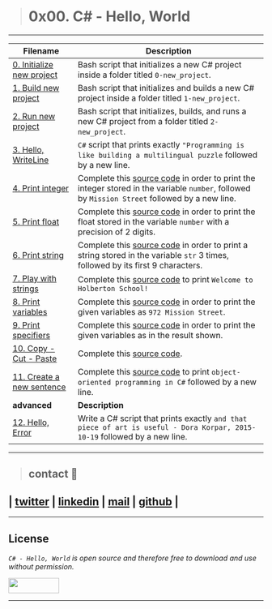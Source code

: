 > # 0x00. C# - Hello, World
---
| **Filename** | **Description** |
|---|---|
| [0. Initialize new project](./0-initialize_new_project.sh)  |  Bash script that initializes a new C# project inside a folder titled `0-new_project`.  |
| [1. Build new project](./1-build_new_project.sh)  | Bash script that initializes and builds a new C# project inside a folder titled `1-new_project`.  |
| [2. Run new project](./2-run_new_project.sh)  | Bash script that initializes, builds, and runs a new C# project from a folder titled `2-new_project`.  |
| [3. Hello, WriteLine](./3-writeline.cs)  | `C#` script that prints exactly `"Programming is like building a multilingual puzzle` followed by a new line.  |
| [4. Print integer](./4-print_integer.cs)  | Complete this [source code](https://github.com/holbertonschool/0x00.cs/blob/master/4-print_integer.cs) in order to print the integer stored in the variable `number`, followed by `Mission Street` followed by a new line.  |
| [5. Print float](./5-print_float.cs)  | Complete this [source code](https://github.com/holbertonschool/0x00.cs/blob/master/5-print_float.cs) in order to print the float stored in the variable `number` with a precision of 2 digits.  |
| [6. Print string](./6-print_string.cs)  | Complete this [source code](https://github.com/holbertonschool/0x00.cs/blob/master/6-print_string.cs) in order to print a string stored in the variable `str` 3 times, followed by its first 9 characters.  |
| [7. Play with strings](./7-concat.cs)  | Complete this [source code](https://github.com/holbertonschool/0x00.cs/blob/master/7-concat.cs) to print `Welcome to Holberton School!`  |
| [8. Print variables](./8-print_variables.cs)  | Complete this [source code](https://github.com/holbertonschool/0x00.cs/blob/master/8-print_variable.cs) in order to print the given variables as `972 Mission Street`.  |
| [9. Print specifiers](./9-print_specifiers.cs)  | Complete this [source code](https://github.com/holbertonschool/0x00.cs/blob/master/9-print_specifiers.cs) in order to print the given variables as in the result shown.  |
| [10. Copy - Cut - Paste](./10-copy_cut_paste.cs)  | Complete this [source code](https://github.com/holbertonschool/0x00.cs/blob/master/10-copy_cut_paste.cs).  |
| [11. Create a new sentence](./11-concat_edges.cs)  | Complete this [source code](https://github.com/holbertonschool/0x00.cs/blob/master/11-concat_edges.cs) to print `object-oriented programming in C#` followed by a new line. |
| **advanced** | **Description** |
| [12. Hello, Error](./100-hello_error.cs)  | Write a C# script that prints exactly `and that piece of art is useful - Dora Korpar, 2015-10-19` followed by a new line.  |

---
> ## contact 💬

## | [twitter](https://twitter.com/RICARDO1470) | [linkedin](https://www.linkedin.com/in/ricardo-alfonso-camayo/) | [mail](1466@holbertonschool.com) | [github](https://github.com/ricardo1470/README/blob/master/README.md) |

---

## License
*`C# - Hello, World` is open source and therefore free to download and use without permission.*

<a href="url"><img src="https://www.holbertonschool.com/holberton-logo.png" align="middle" width="100" height="30"></a>

---
